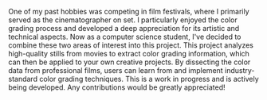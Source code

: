 One of my past hobbies was competing in film festivals, where I primarily served as the cinematographer on set. I particularly enjoyed the color grading process and developed a deep appreciation for its artistic and technical aspects. Now as a computer science student, I've decided to combine these two areas of interest into this project.
This project analyzes high-quality stills from movies to extract color grading information, which can then be applied to your own creative projects. By dissecting the color data from professional films, users can learn from and implement industry-standard color grading techniques.
This is a work in progress and is actively being developed. Any contributions would be greatly appreciated!
